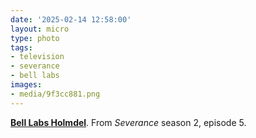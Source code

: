 ```yaml
---
date: '2025-02-14 12:58:00'
layout: micro
type: photo
tags:
- television
- severance
- bell labs
images:
- media/9f3cc881.png
---
```


**[Bell Labs Holmdel](https://en.wikipedia.org/wiki/Bell_Labs_Holmdel_Complex)**. From _Severance_ season 2, episode 5.
